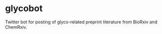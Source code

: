 # glycobot

Twitter bot for posting of glyco-related preprint literature from BioRxiv and ChemRxiv. 